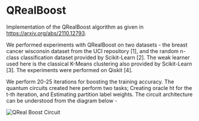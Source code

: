 # QRealBoost
Implementation of the QRealBoost algorithm as given in https://arxiv.org/abs/2110.12793.

We performed experiments with QRealBoost on two datasets - the breast cancer wisconsin dataset from the UCI
repository [1], and the random n-class classification dataset provided by Scikit-Learn [2]. The weak learner used here is the classical K-Means clustering also provided by Scikit-Learn [3]. The experiments were performed on Qiskit [4].

We perform 20-25 iterations for boosting the training accuracy. The quantum circuits created here perform two tasks; Creating oracle ht for the t-th iteration, and Estimating partition label weights. The circuit architecture can be understood from the diagram below -

![QReal Boost Circuit](https://user-images.githubusercontent.com/78695257/154253475-8529c2f3-f755-451a-91c0-f0f83dc6916e.PNG)

